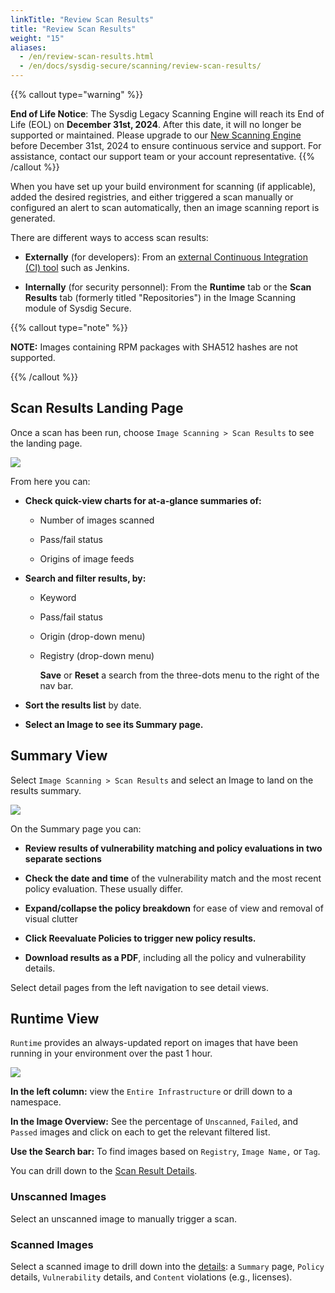 ```yaml
---
linkTitle: "Review Scan Results"
title: "Review Scan Results"
weight: "15"
aliases:
  - /en/review-scan-results.html
  - /en/docs/sysdig-secure/scanning/review-scan-results/
---
```


{{% callout type="warning" %}}

**End of Life Notice**: The Sysdig Legacy Scanning Engine will reach its End of Life (EOL) on **December 31st, 2024**. After this date, it will no longer be supported or maintained. Please upgrade to our [New Scanning Engine](/en/docs/sysdig-secure/vulnerabilities) before December 31st, 2024 to ensure continuous service and support. For assistance, contact our support team or your account representative.
{{% /callout %}}

When you have set up your build environment for scanning (if
applicable), added the desired registries, and either triggered a scan
manually or configured an alert to scan automatically, then an image
scanning report is generated.

There are different ways to access scan results:

- **Externally** (for developers): From an [external Continuous
    Integration (CI) tool](/en/docs/sysdig-secure/vulnerabilities/scanning/integrate-with-cicd-tools/#integrate-with-cicd-tools)
    such as Jenkins.

- **Internally** (for security personnel): From the **Runtime** tab or
    the **Scan Results** tab (formerly titled "Repositories") in the
    Image Scanning module of Sysdig Secure.

{{% callout type="note" %}}

**NOTE:** Images containing RPM packages with SHA512 hashes are not
supported.

{{% /callout %}}

## Scan Results Landing Page

Once a scan has been run, choose `Image Scanning > Scan Results` to see
the landing page.

![](/image/scan_results_landing.png)

From here you can:

- **Check quick-view charts for at-a-glance summaries of:**

  - Number of images scanned

  - Pass/fail status

  - Origins of image feeds

- **Search and filter results, by:**

  - Keyword

  - Pass/fail status

  - Origin (drop-down menu)

  - Registry (drop-down menu)

    **Save** or **Reset** a search from the three-dots menu to the right
    of the nav bar.

- **Sort the results list** by date.

- **Select an Image to see its Summary page.**

## Summary View

Select `Image Scanning > Scan Results` and select an Image to land on
the results summary.

![](/image/scan_results_summary.png)

On the Summary page you can:

- **Review results of vulnerability matching and policy evaluations in
    two separate sections**

- **Check the date and time** of the vulnerability match and the most
    recent policy evaluation. These usually differ.

- **Expand/collapse the policy breakdown** for ease of view and
    removal of visual clutter

- **Click Reevaluate Policies to trigger new policy results.**

- **Download results as a PDF**, including all the policy and
    vulnerability details.

Select detail pages from the left navigation to see detail views.

## Runtime View

`Runtime` provides an always-updated report on images that have been
running in your environment over the past 1 hour.

![](/image/newruntime3.png)

**In the left column:** view the `Entire Infrastructure` or drill down
to a namespace.

**In the Image Overview:** See the percentage of `Unscanned`, `Failed`,
and `Passed` images and click on each to get the relevant filtered list.

**Use the Search bar:** To find images based on `Registry`,
`Image Name,` or `Tag`.

You can drill down to the [Scan Result
Details](/en/docs/sysdig-secure/vulnerabilities/scanning/review-scan-results/scan-result-details/#scan-result-details).

### Unscanned Images

Select an unscanned image to manually trigger a scan.

### Scanned Images

Select a scanned image to drill down into the
[details](/en/docs/sysdig-secure/vulnerabilities/scanning/review-scan-results/scan-result-details/#scan-result-details): a `Summary` page,
`Policy` details, `Vulnerability` details, and `Content` violations
(e.g., licenses).
